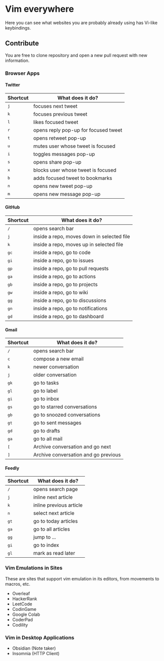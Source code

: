 # Vim everywhere

Here you can see what websites you are probably already using has Vi-like keybindings.

## Contribute

You are free to clone repository and open a new pull request with new information.

### Browser Apps

#### Twitter

| Shortcut     | What does it do?                     |
| ------------ | ------------------------------------ |
| <kbd>j</kbd> | focuses next tweet                   |
| <kbd>k</kbd> | focuses previous tweet               |
| <kbd>l</kbd> | likes focused tweet                  |
| <kbd>r</kbd> | opens reply pop-up for focused tweet |
| <kbd>t</kbd> | opens retweet pop-up                 |
| <kbd>u</kbd> | mutes user whose tweet is focused    |
| <kbd>i</kbd> | toggles messages pop-up              |
| <kbd>s</kbd> | opens share pop-up                   |
| <kbd>x</kbd> | blocks user whose tweet is focused   |
| <kbd>b</kbd> | adds focused tweet to bookmarks      |
| <kbd>n</kbd> | opens new tweet pop-up               |
| <kbd>m</kbd> | opens new message pop-up             |

#### GitHub

| Shortcut      | What does it do?                           |
| ------------- | ------------------------------------------ |
| <kbd>/</kbd>  | opens search bar                           |
| <kbd>j</kbd>  | inside a repo, moves down in selected file |
| <kbd>k</kbd>  | inside a repo, moves up in selected file   |
| <kbd>gc</kbd> | inside a repo, go to code                  |
| <kbd>gi</kbd> | inside a repo, go to issues                |
| <kbd>gp</kbd> | inside a repo, go to pull requests         |
| <kbd>ga</kbd> | inside a repo, go to actions               |
| <kbd>gb</kbd> | inside a repo, go to projects              |
| <kbd>gw</kbd> | inside a repo, go to wiki                  |
| <kbd>gg</kbd> | inside a repo, go to discussions           |
| <kbd>gn</kbd> | inside a repo, go to notifications         |
| <kbd>gd</kbd> | inside a repo, go to dashboard             |

#### Gmail

| Shortcut      | What does it do?                     |
| ------------- | ------------------------------------ |
| <kbd>/</kbd>  | opens search bar                     |
| <kbd>c</kbd>  | compose a new email                  |
| <kbd>k</kbd>  | newer conversation                   |
| <kbd>j</kbd>  | older conversation                   |
| <kbd>gk</kbd> | go to tasks                          |
| <kbd>gl</kbd> | go to label                          |
| <kbd>gi</kbd> | go to inbox                          |
| <kbd>gs</kbd> | go to starred conversations          |
| <kbd>gb</kbd> | go to snoozed conversations          |
| <kbd>gt</kbd> | go to sent messages                  |
| <kbd>gd</kbd> | go to drafts                         |
| <kbd>ga</kbd> | go to all mail                       |
| <kbd>[</kbd>  | Archive conversation and go next     |
| <kbd>]</kbd>  | Archive conversation and go previous |

#### Feedly

| Shortcut      | What does it do?        |
| ------------- | ----------------------- |
| <kbd>/</kbd>  | opens search page       |
| <kbd>j</kbd>  | inline next article     |
| <kbd>k</kbd>  | inline previous article |
| <kbd>n</kbd>  | select next article     |
| <kbd>gt</kbd> | go to today articles    |
| <kbd>ga</kbd> | go to all articles      |
| <kbd>gg</kbd> | jump to ...             |
| <kbd>gi</kbd> | go to index             |
| <kbd>gl</kbd> | mark as read later      |

### Vim Emulations in Sites

These are sites that support vim emulation in its editors, from movements to macros, etc.

- Overleaf
- HackerRank
- LeetCode
- CodinGame
- Google Colab
- CoderPad
- Codility

### Vim in Desktop Applications

- Obsidian (Note taker)
- Insomnia (HTTP Client)
